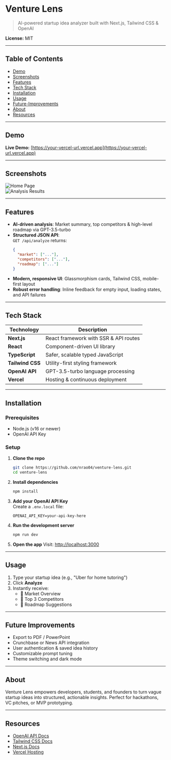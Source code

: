 # Venture Lens  
> AI-powered startup idea analyzer built with Next.js, Tailwind CSS & OpenAI

**License:** MIT

---

## Table of Contents
- [Demo](#demo)  
- [Screenshots](#screenshots)  
- [Features](#features)  
- [Tech Stack](#tech-stack)  
- [Installation](#installation)  
- [Usage](#usage)  
- [Future-Improvements](#future-improvements)  
- [About](#about)  
- [Resources](#resources)  

---

## Demo

**Live Demo:** [https://your-vercel-url.vercel.app](https://your-vercel-url.vercel.app)

---

## Screenshots

![Home Page](c:\Users\there\Downloads\ventureLensHomePage.png)  
![Analysis Results](c:\Users\there\Downloads\ventureLensAnalysisPage.png)  

---

## Features

- **AI-driven analysis**: Market summary, top competitors & high-level roadmap via GPT-3.5-turbo  
- **Structured JSON API**:  
  `GET /api/analyze` returns:  
  ```json
  {
    "market": ["..."],
    "competitors": ["..."],
    "roadmap": ["..."]
  }
  ```
- **Modern, responsive UI**: Glassmorphism cards, Tailwind CSS, mobile-first layout  
- **Robust error handling**: Inline feedback for empty input, loading states, and API failures  

---

## Tech Stack

| Technology        | Description                          |
|-------------------|--------------------------------------|
| **Next.js**       | React framework with SSR & API routes |
| **React**         | Component-driven UI library          |
| **TypeScript**    | Safer, scalable typed JavaScript     |
| **Tailwind CSS**  | Utility-first styling framework      |
| **OpenAI API**    | GPT-3.5-turbo language processing     |
| **Vercel**        | Hosting & continuous deployment      |

---

## Installation

### Prerequisites
- Node.js (v16 or newer)  
- OpenAI API Key

### Setup

1. **Clone the repo**
   ```bash
   git clone https://github.com/nrao04/venture-lens.git
   cd venture-lens
   ```

2. **Install dependencies**
   ```bash
   npm install
   ```

3. **Add your OpenAI API Key**  
   Create a `.env.local` file:
   ```env
   OPENAI_API_KEY=your-api-key-here
   ```

4. **Run the development server**
   ```bash
   npm run dev
   ```

5. **Open the app**
   Visit: [http://localhost:3000](http://localhost:3000)

---

## Usage

1. Type your startup idea (e.g., "Uber for home tutoring")  
2. Click **Analyze**  
3. Instantly receive:
   - 🔹 Market Overview  
   - 🔹 Top 3 Competitors  
   - 🔹 Roadmap Suggestions  

---

## Future Improvements

- Export to PDF / PowerPoint  
- Crunchbase or News API integration  
- User authentication & saved idea history  
- Customizable prompt tuning  
- Theme switching and dark mode  

---

## About

Venture Lens empowers developers, students, and founders to turn vague startup ideas into structured, actionable insights. Perfect for hackathons, VC pitches, or MVP prototyping.

---

## Resources

- [OpenAI API Docs](https://platform.openai.com/docs)
- [Tailwind CSS Docs](https://tailwindcss.com/docs)
- [Next.js Docs](https://nextjs.org/docs)
- [Vercel Hosting](https://vercel.com/docs)
